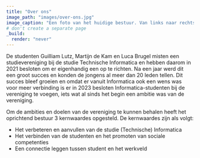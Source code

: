 ```yaml
---
title: "Over ons"
image_path: "images/over-ons.jpg"
image_caption: "Een foto van het huidige bestuur. Van links naar rechts: Stijn van Houwelingen (secretaris), Sam de Craen (voorzitter), Jesse Krijgsman (vice-voozitter) en Robin Luijten (penningmeester)."
# don't create a separate page
_build:
  render: "never"
---
```

De studenten Guilliam Lutz, Martijn de Kam en Luca Brugel misten een studievereniging bij de studie Technische Informatica en hebben daarom in 2021 besloten om er eigenhandig een op te richten. Na een jaar werd dit een groot succes en konden de jongens al meer dan 20 leden tellen. Dit succes bleef groeien en omdat er vanuit Informatica ook een wens was voor meer verbinding is er in 2023 besloten Informatica-studenten bij de vereniging te voegen, iets wat al sinds het begin een ambitie was van de vereniging.

Om de ambities en doelen van de vereniging te kunnen behalen heeft het oprichtend bestuur 3 kernwaardes opgesteld. De kernwaardes zijn als volgt:

- Het verbeteren en aanvullen van de studie (Technische) Informatica
- Het verbinden van de studenten en het promoten van sociale competenties
- Een connectie leggen tussen student en het werkveld